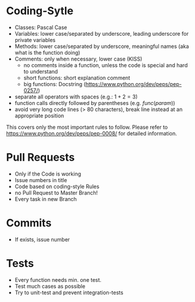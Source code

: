 # Coding-Sytle

* Classes: Pascal Case
* Variables: lower case/separated by underscore, leading underscore for private variables
* Methods: lower case/separated by underscore, meaningful names (aka what is the function doing)
* Comments: only when necessary, lower case (KISS) <br>
  * no comments inside a function, unless the code is special and hard to understand<br>
  * short functions: short explanation comment<br>
  * big functions: Docstring (https://www.python.org/dev/peps/pep-0257/)
* separate all operators with spaces (e.g.: $1 + 2 = 3$)
* function calls directly followed by parentheses (e.g. $func(param)$)
* avoid very long code lines (> 80 characters), break line instead at an appropriate position
       
This covers only the most important rules to follow. Please refer to 
https://www.python.org/dev/peps/pep-0008/ for detailed information.

# Pull Requests

* Only if the Code is working
* Issue numbers in title
* Code based on coding-style Rules
* no Pull Request to Master Branch!
* Every task in new Branch

# Commits

* If exists, issue number

# Tests

* Every function needs min. one test.
* Test much cases as possible
* Try to unit-test and prevent integration-tests

